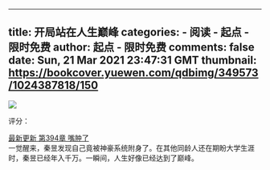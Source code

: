 
---
title: 开局站在人生巅峰
categories: 
    - 阅读
    - 起点 - 限时免费
author: 起点 - 限时免费
comments: false
date: Sun, 21 Mar 2021 23:47:31 GMT
thumbnail: https://bookcover.yuewen.com/qdbimg/349573/1024387818/150
---

<div>   
<img src="https://bookcover.yuewen.com/qdbimg/349573/1024387818/150" referrerpolicy="no-referrer"><p>评分：</p><a href="https://vipreader.qidian.com/chapter/1024387818/641951204">最新更新  第394章 嘴肿了</a><br>
                                                一觉醒来，秦昱发现自己竟被神豪系统附身了。在其他同龄人还在期盼大学生涯时，秦昱已经年入千万。一瞬间，人生好像已经达到了巅峰。
                                              
</div>
            